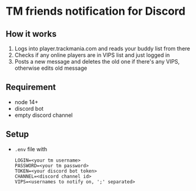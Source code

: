 # TM friends notification for Discord

## How it works
1. Logs into player.trackmania.com and reads your buddy list from there
1. Checks if any online players are in VIPS list and just logged in
1. Posts a new message and deletes the old one if there's any VIPS, otherwise edits old message

## Requirement
- node 14+
- discord bot
- empty discord channel

## Setup
- `.env` file with
    ```
    LOGIN=<your tm username>
    PASSWORD=<your tm password>
    TOKEN=<your discord bot token>
    CHANNEL=<discord channel id>
    VIPS=<usernames to notify on, ';' separated>
    ```
